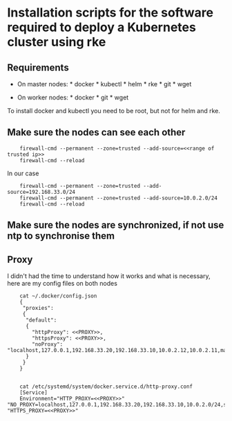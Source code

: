 # Installation scripts for the software required to deploy a Kubernetes cluster using rke

## Requirements

- On master nodes:
        * docker
        * kubectl
        * helm
        * rke
        * git
        * wget

- On worker nodes:
        * docker
        * git
        * wget


To install docker and kubectl you need to be root, but not for helm and rke.

## Make sure the nodes can see each other

        firewall-cmd --permanent --zone=trusted --add-source=<<range of trusted ip>>
        firewall-cmd --reload

In our case 

        firewall-cmd --permanent --zone=trusted --add-source=192.168.33.0/24
        firewall-cmd --permanent --zone=trusted --add-source=10.0.2.0/24
        firewall-cmd --reload
        
## Make sure the nodes are synchronized, if not use ntp to synchronise them

## Proxy

I didn't had the time to understand how it works and what is necessary, here are my config files on both nodes

        cat ~/.docker/config.json 
        {
         "proxies":
         {
          "default":
          {
            "httpProxy": <<PROXY>>,
            "httpsProxy": <<PROXY>>,
            "noProxy": "localhost,127.0.0.1,192.168.33.20,192.168.33.10,10.0.2.12,10.0.2.11,master,slave"
          }
         }
        }


        cat /etc/systemd/system/docker.service.d/http-proxy.conf
        [Service]
        Environment="HTTP_PROXY=<<PROXY>>" "NO_PROXY=localhost,127.0.0.1,192.168.33.20,192.168.33.10,10.0.2.0/24,slave,master" "HTTPS_PROXY=<<PROXY>>"
